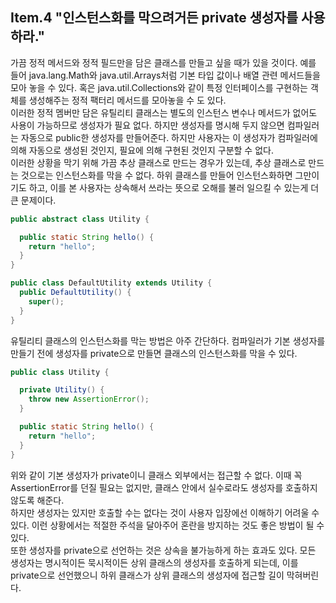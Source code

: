 ## Item.4 "인스턴스화를 막으려거든 private 생성자를 사용하라."
가끔 정적 메서드와 정적 필드만을 담은 클래스를 만들고 싶을 때가 있을 것이다. 예를 들어 java.lang.Math와 java.util.Arrays처럼 
기본 타입 값이나 배열 관련 메서드들을 모아 놓을 수 있다. 혹은 java.util.Collections와 같이 특정 인터페이스를 구현하는 객체를 생성해주는
정적 팩터리 메서드를 모아놓을 수 도 있다.<br>
이러한 정적 멤버만 담은 유틸리티 클래스는 별도의 인스턴스 변수나 메서드가 없어도 사용이 가능하므로 생성자가 필요 없다. 
하지만 생성자를 명시해 두지 않으면 컴파일러는 자동으로 public한 생성자를 만들어준다.
하지만 사용자는 이 생성자가 컴파일러에 의해 자동으로 생성된 것인지, 필요에 의해 구현된 것인지 구분할 수 없다. <br>
이러한 상황을 막기 위해 가끔 추상 클래스로 만드는 경우가 있는데, 추상 클래스로 만드는 것으로는 인스턴스화를 막을 수 없다.
하위 클래스를 만들어 인스턴스화하면 그만이기도 하고, 이를 본 사용자는 상속해서 쓰라는 뜻으로 오해를 불러 일으킬 수 있는게 더 큰 문제이다.
```java
public abstract class Utility {

  public static String hello() {
    return "hello";
  }
}

public class DefaultUtility extends Utility {
  public DefaultUtility() {
    super();
  }
}
```
유틸리티 클래스의 인스턴스화를 막는 방법은 아주 간단하다. 
컴파일러가 기본 생성자를 만들기 전에 생성자를 private으로 만들면 클래스의 인스턴스화를 막을 수 있다.
```java
public class Utility {

  private Utility() {
    throw new AssertionError();
  }

  public static String hello() {
    return "hello";
  }
}
```
위와 같이 기본 생성자가 private이니 클래스 외부에서는 접근할 수 없다. 이때 꼭 AssertionError를 던질 필요는 없지만,
클래스 안에서 실수로라도 생성자를 호출하지 않도록 해준다. <br>
하지만 생성자는 있지만 호출할 수는 없다는 것이 사용자 입장에선 이해하기 어려울 수 있다. 이런 상황에서는 적절한 주석을 달아주어
혼란을 방지하는 것도 좋은 방법이 될 수 있다. <br>
또한 생성자를 private으로 선언하는 것은 상속을 불가능하게 하는 효과도 있다.
모든 생성자는 명시적이든 묵시적이든 상위 클래스의 생성자를 호출하게 되는데, 이를 private으로 선언했으니
하위 클래스가 상위 클래스의 생성자에 접근할 길이 막혀버린다.
